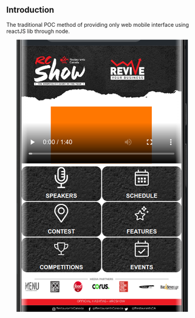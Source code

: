 ## Introduction
The traditional POC method of providing only web mobile interface 
using reactJS lib through node.

<p align="center" style="text-align: center">
  <img src="./src/Assets/rcw1.png"><br/>
</p>
